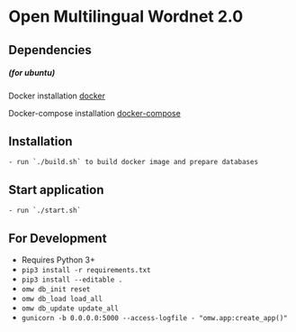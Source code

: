 # Open Multilingual Wordnet 2.0

## Dependencies
##### (for ubuntu)
Docker installation [docker](https://docs.docker.com/install/)

Docker-compose installation [docker-compose](https://docs.docker.com/compose/install/)

## Installation
    - run `./build.sh` to build docker image and prepare databases

## Start application
    - run `./start.sh`

## For Development
   - Requires Python 3+
   - `pip3 install -r requirements.txt`
   - `pip3 install --editable .`
   - `omw db_init reset`
   - `omw db_load load_all`
   - `omw db_update update_all`
   - `gunicorn -b 0.0.0.0:5000 --access-logfile - "omw.app:create_app()"`


